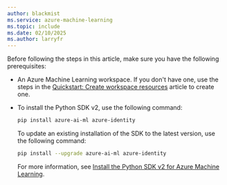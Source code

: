 ```yaml
---
author: blackmist
ms.service: azure-machine-learning
ms.topic: include
ms.date: 02/10/2025
ms.author: larryfr
---
```


Before following the steps in this article, make sure you have the following prerequisites:

* An Azure Machine Learning workspace. If you don't have one, use the steps in the [Quickstart: Create workspace resources](../quickstart-create-resources.md) article to create one.

* To install the Python SDK v2, use the following command:

    ```bash
    pip install azure-ai-ml azure-identity
    ```

    To update an existing installation of the SDK to the latest version, use the following command:

    ```bash
    pip install --upgrade azure-ai-ml azure-identity
    ```

    For more information, see [Install the Python SDK v2 for Azure Machine Learning](/python/api/overview/azure/ai-ml-readme).